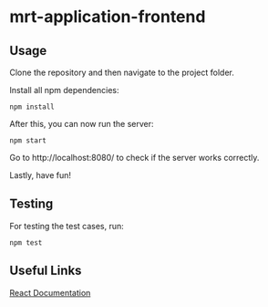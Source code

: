 # mrt-application-frontend

## Usage

Clone the repository and then navigate to the project folder.

Install all npm dependencies:

```
npm install
```

After this, you can now run the server:

```
npm start
```

Go to http://localhost:8080/ to check if the server works correctly.

Lastly, have fun!

## Testing

For testing the test cases, run:

```
npm test
```

## Useful Links

[React Documentation](https://reactjs.org/tutorial/tutorial.html)
